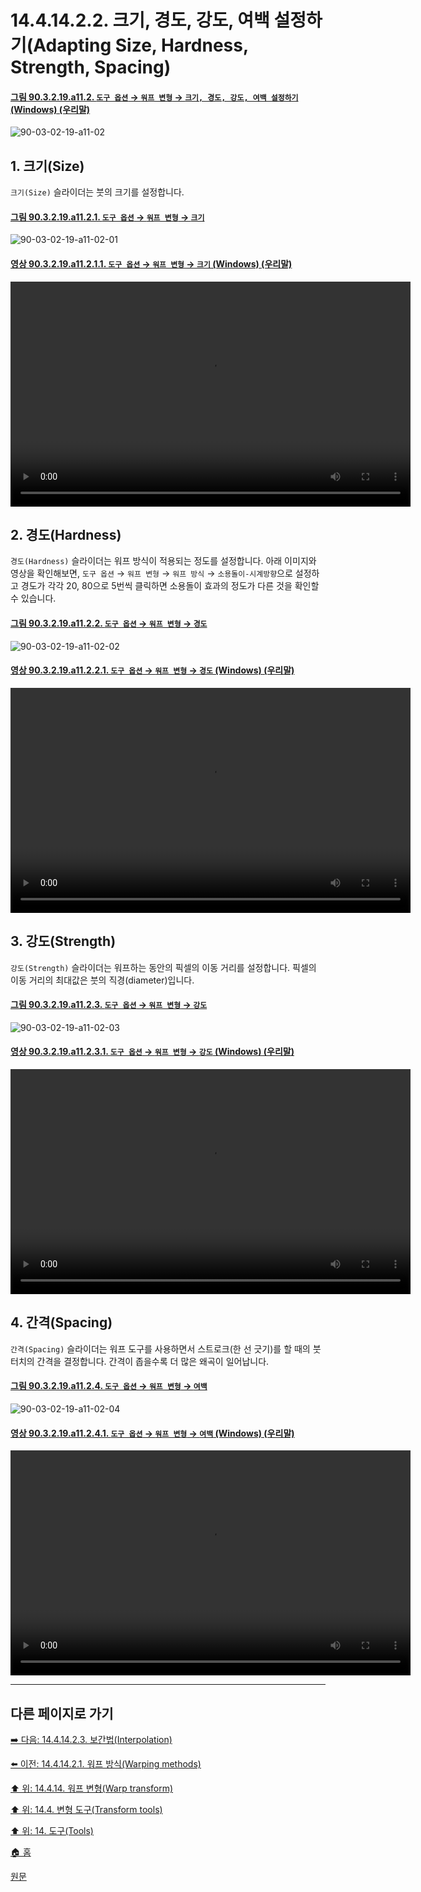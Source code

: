 # 14.4.14.2.2. 크기, 경도, 강도, 여백 설정하기(Adapting Size, Hardness, Strength, Spacing)

<a id="90-03-02-19-a11-02"></a>

#### [그림 90.3.2.19.a11.2. `도구 옵션` → `워프 변형` → `크기, 경도, 강도, 여백 설정하기` (Windows) (우리말)](./90-03-02-19-warp_transform.md#90-03-02-19-a11-02)
![90-03-02-19-a11-02](https://github.com/wonder13662/gimp/assets/15767104/a63028bc-89c7-449b-8906-71bfa98f21b9)

## 1. 크기(Size)
`크기(Size)` 슬라이더는 붓의 크기를 설정합니다.

<a id="90-03-02-19-a11-02-01"></a>

#### [그림 90.3.2.19.a11.2.1. `도구 옵션` → `워프 변형` → `크기`](./90-03-02-19-warp_transform.md#90-03-02-19-a11-02-01)
![90-03-02-19-a11-02-01](https://github.com/wonder13662/gimp/assets/15767104/007695f2-e208-46a2-adec-a32c9b4617e7)

<a id="90-03-02-19-a11-02-01-01"></a>

#### [영상 90.3.2.19.a11.2.1.1. `도구 옵션` → `워프 변형` → `크기` (Windows) (우리말)](./90-03-02-19-warp_transform.md#90-03-02-19-a11-02-01-01)
<video controls="controls" width="640" height="360" src="https://github.com/wonder13662/gimp/assets/15767104/6ef7e251-bd4f-4338-b566-20beaa53273d"></video>

## 2. 경도(Hardness)
`경도(Hardness)` 슬라이더는 워프 방식이 적용되는 정도를 설정합니다. 아래 이미지와 영상을 확인해보면, `도구 옵션` → `워프 변형` → `워프 방식` → `소용돌이-시계방향`으로 설정하고 경도가 각각 20, 80으로 5번씩 클릭하면 소용돌이 효과의 정도가 다른 것을 확인할 수 있습니다.

<a id="90-03-02-19-a11-02-02"></a>

#### [그림 90.3.2.19.a11.2.2. `도구 옵션` → `워프 변형` → `경도`](./90-03-02-19-warp_transform.md#90-03-02-19-a11-02-02)
![90-03-02-19-a11-02-02](https://github.com/wonder13662/gimp/assets/15767104/996ba682-0379-43a3-bbde-9dc53f1580e4)

<a id="90-03-02-19-a11-02-02-01"></a>

#### [영상 90.3.2.19.a11.2.2.1. `도구 옵션` → `워프 변형` → `경도` (Windows) (우리말)](./90-03-02-19-warp_transform.md#90-03-02-19-a11-02-02-01)
<video controls="controls" width="640" height="360" src="https://github.com/wonder13662/gimp/assets/15767104/25e8f72a-7c64-4a6b-8da0-039d66b2aee4"></video>

## 3. 강도(Strength)
`강도(Strength)` 슬라이더는 워프하는 동안의 픽셀의 이동 거리를 설정합니다. 픽셀의 이동 거리의 최대값은 붓의 직경(diameter)입니다.

<a id="90-03-02-19-a11-02-03"></a>

#### [그림 90.3.2.19.a11.2.3. `도구 옵션` → `워프 변형` → `강도`](./90-03-02-19-warp_transform.md#90-03-02-19-a11-02-03)
![90-03-02-19-a11-02-03](https://github.com/wonder13662/gimp/assets/15767104/da913f48-0e5a-479f-bd5a-f391dc1de438)

<a id="90-03-02-19-a11-02-03-01"></a>

#### [영상 90.3.2.19.a11.2.3.1. `도구 옵션` → `워프 변형` → `강도` (Windows) (우리말)](./90-03-02-19-warp_transform.md#90-03-02-19-a11-02-03-01)
<video controls="controls" width="640" height="360" src="https://github.com/wonder13662/gimp/assets/15767104/28750eb2-4053-4a69-ab48-587476869cb8"></video>

## 4. 간격(Spacing)
`간격(Spacing)` 슬라이더는 워프 도구를 사용하면서 스트로크(한 선 긋기)를 할 때의 붓 터치의 간격을 결정합니다. 간격이 좁을수록 더 많은 왜곡이 일어납니다.

<a id="90-03-02-19-a11-02-04"></a>

#### [그림 90.3.2.19.a11.2.4. `도구 옵션` → `워프 변형` → `여백`](./90-03-02-19-warp_transform.md#90-03-02-19-a11-02-04)
![90-03-02-19-a11-02-04](https://github.com/wonder13662/gimp/assets/15767104/014ff753-5aed-442f-b068-5838ce7195e8)

<a id="90-03-02-19-a11-02-04-01"></a>

#### [영상 90.3.2.19.a11.2.4.1. `도구 옵션` → `워프 변형` → `여백` (Windows) (우리말)](./90-03-02-19-warp_transform.md#90-03-02-19-a11-02-04-01)
<video controls="controls" width="640" height="360" src="https://github.com/wonder13662/gimp/assets/15767104/d90089e2-e3d1-40f1-94ea-a5ed6d02f18f"></video>

***

## 다른 페이지로 가기

[➡️ 다음: 14.4.14.2.3. 보간법(Interpolation)](./14-04-14-02-03-interpolation.md)

[⬅️ 이전: 14.4.14.2.1. 워프 방식(Warping methods)](./14-04-14-02-01-warping_methods.md)

[⬆️ 위: 14.4.14. 워프 변형(Warp transform)](./14-04-14-00-warp-transform.md)

[⬆️ 위: 14.4. 변형 도구(Transform tools)](./14-04-00-transform-tools.md)

[⬆️ 위: 14. 도구(Tools)](./14-00-tools.md)

[🏠 홈](./00-home.md)

[원문](https://docs.gimp.org/2.10/ko/gimp-tool-warp.html#idm16304)